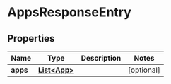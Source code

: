 # AppsResponseEntry

## Properties
| Name     | Type                          | Description | Notes      |
| -------- | ----------------------------- | ----------- | ---------- |
| **apps** | [**List&lt;App&gt;**](App.md) |             | [optional] |
